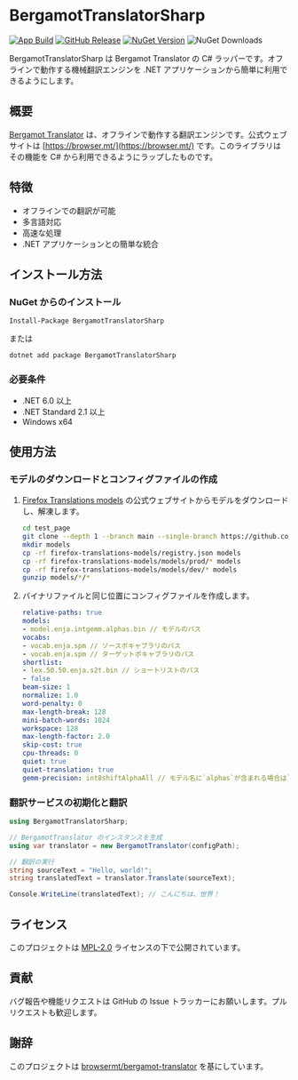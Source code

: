# BergamotTranslatorSharp

[![App Build](https://github.com/Freeesia/BergamotTranslatorSharp/actions/workflows/package.yml/badge.svg)](https://github.com/Freeesia/BergamotTranslatorSharp/actions/workflows/package.yml)
[![GitHub Release](https://img.shields.io/github/v/release/Freeesia/BergamotTranslatorSharp)](https://github.com/Freeesia/BergamotTranslatorSharp/releases/latest)
[![NuGet Version](https://img.shields.io/nuget/v/BergamotTranslatorSharp)](https://www.nuget.org/packages/BergamotTranslatorSharp)
![NuGet Downloads](https://img.shields.io/nuget/dt/BergamotTranslatorSharp)


BergamotTranslatorSharp は Bergamot Translator の C# ラッパーです。オフラインで動作する機械翻訳エンジンを .NET アプリケーションから簡単に利用できるようにします。

## 概要

[Bergamot Translator](https://github.com/browsermt/bergamot-translator) は、オフラインで動作する翻訳エンジンです。公式ウェブサイトは [https://browser.mt/](https://browser.mt/) です。このライブラリはその機能を C# から利用できるようにラップしたものです。

## 特徴

- オフラインでの翻訳が可能
- 多言語対応
- 高速な処理
- .NET アプリケーションとの簡単な統合

## インストール方法

### NuGet からのインストール

```
Install-Package BergamotTranslatorSharp
```

または

```
dotnet add package BergamotTranslatorSharp
```

### 必要条件

- .NET 6.0 以上
- .NET Standard 2.1 以上
- Windows x64

## 使用方法

### モデルのダウンロードとコンフィグファイルの作成

1. [Firefox Translations models](https://github.com/mozilla/firefox-translations-models) の公式ウェブサイトからモデルをダウンロードし、解凍します。
    ```bash
    cd test_page
    git clone --depth 1 --branch main --single-branch https://github.com/mozilla/firefox-translations-models/
    mkdir models
    cp -rf firefox-translations-models/registry.json models
    cp -rf firefox-translations-models/models/prod/* models
    cp -rf firefox-translations-models/models/dev/* models
    gunzip models/*/*
    ```
2. バイナリファイルと同じ位置にコンフィグファイルを作成します。
    ```yml
    relative-paths: true
    models:
    - model.enja.intgemm.alphas.bin // モデルのパス
    vocabs:
    - vocab.enja.spm // ソースボキャブラリのパス
    - vocab.enja.spm // ターゲットボキャブラリのパス
    shortlist:
    - lex.50.50.enja.s2t.bin // ショートリストのパス
    - false
    beam-size: 1
    normalize: 1.0
    word-penalty: 0
    max-length-break: 128
    mini-batch-words: 1024
    workspace: 128
    max-length-factor: 2.0
    skip-cost: true
    cpu-threads: 0
    quiet: true
    quiet-translation: true
    gemm-precision: int8shiftAlphaAll // モデル名に`alphas`が含まれる場合は`int8shiftAlphaAll`、それ以外は`int8shiftAll`を指定
    ```

### 翻訳サービスの初期化と翻訳

```cs
using BergamotTranslatorSharp;

// BergamotTranslator のインスタンスを生成
using var translator = new BergamotTranslator(configPath);

// 翻訳の実行
string sourceText = "Hello, world!";
string translatedText = translator.Translate(sourceText);

Console.WriteLine(translatedText); // こんにちは、世界！
```

## ライセンス

このプロジェクトは [MPL-2.0](https://www.mozilla.org/en-US/MPL/2.0/) ライセンスの下で公開されています。

## 貢献

バグ報告や機能リクエストは GitHub の Issue トラッカーにお願いします。プルリクエストも歓迎します。

## 謝辞

このプロジェクトは [browsermt/bergamot-translator](https://github.com/browsermt/bergamot-translator) を基にしています。